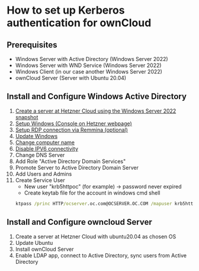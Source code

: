 # How to set up Kerberos authentication for ownCloud

## Prerequisites
* Windows Server with Active Directory (Windows Server 2022)
* Windows Server with WND Service (Windows Server 2022)
* Windows Client (in our case another Windows Server 2022)
* ownCloud Server (Server with Ubuntu 20.04)

## Install and Configure Windows Active Directory
1. [Create a server at Hetzner Cloud using the Windows Server 2022 snapshot]
2. [Setup Windows (Console on Hetzner webpage)]
3. [Setup RDP connection via Remmina (optional)]
4. [Update Windows]
5. [Change computer name]
6. [Disable IPV6 connectivity]
7. Change DNS Server
8. Add Role "Active Directory Domain Services"
9. Promote Server to Active Directory Domain Server
10. Add Users and Admins
11. Create Service User
    * New user "krb5httpoc" (for example) -> password never expired
    * Create keytab file for the account in windows cmd shell
    ```cmd
    ktpass /princ HTTP/ocserver.oc.com@OCSERVER.OC.COM /mapuser krb5httpoc +rndPass /out ocserver.oc.com.keytab /crypto all /ptype KRB5_NT_PRINCIPAL /mapop set
    ```




## Install and Configure owncloud Server
1. Create a server at Hetzner Cloud with ubuntu20.04 as chosen OS
2. Update Ubuntu
3. Install ownCloud Server
4. Enable LDAP app, connect to Active Directory, sync users from Active Directory



[Create a server at Hetzner Cloud using the Windows Server 2022 snapshot]: https://github.com/GeraldLeikam/tutorials/blob/master/guides/windows/server2022/create_hetzner_snapshot.md
[Setup Windows (Console on Hetzner webpage)]: https://github.com/GeraldLeikam/tutorials/blob/master/guides/windows/server2022/finish_setup_hetzner_webconsole.md
[Setup RDP connection via Remmina (optional)]: https://github.com/GeraldLeikam/tutorials/blob/master/guides/windows/server2022/setup_rdp_remmina.md
[Update Windows]: https://github.com/GeraldLeikam/tutorials/blob/master/guides/windows/server2022/update_windows.md
[Change computer name]: https://github.com/GeraldLeikam/tutorials/blob/master/guides/windows/change_computer_name.md
[Disable IPV6 connectivity]: https://github.com/GeraldLeikam/tutorials/blob/master/guides/windows/disable_ipv6_connectivity.md
[Change DNS Server]: https://github.com/GeraldLeikam/tutorials/blob/master/guides/windows/change_dns_server.md
